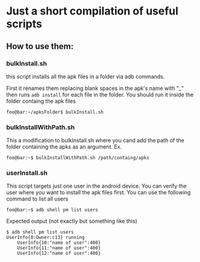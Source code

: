 # Just a short compilation of useful scripts

## How to use them:

### bulkInstall.sh
this script installs all the apk files in a folder via adb commands.

First it renames them replacing blank spaces in the apk's name with "_" then runs
 ``` adb install ``` for each file in the folder. You should run it inside the folder containg the apk files
 ```console
foo@bar:~/apksFolder$ bulkInstall.sh
```
 

### bulkInstallWithPath.sh
This a  modification to bulkInstall.sh where you cand add the path of the folder containing the apks as an argument.
Ex.

```console
foo@bar:~$ bulkInstallWithPath.sh /path/containg/apks
```

### userInstall.sh
This script targets just one user in the android device. You can verify the user where you want to install the apk files first. You can use the following command to list all users

```console
foo@bar:~$ adb shell pm list users
```
Expected output (not exactly but something like this)
```console
$ adb shell pm list users
UserInfo{0:Owner:c13} running
    UserInfo{10:"name of user":400}
    UserInfo{11:"name of user":400}
    UserInfo{12:"name of user":400}
```